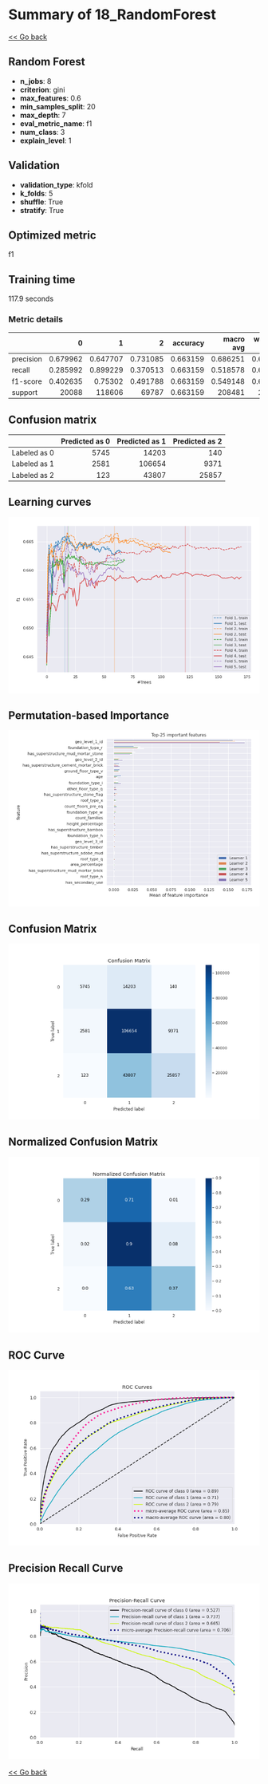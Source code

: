 # Summary of 18_RandomForest

[<< Go back](../README.md)


## Random Forest
- **n_jobs**: 8
- **criterion**: gini
- **max_features**: 0.6
- **min_samples_split**: 20
- **max_depth**: 7
- **eval_metric_name**: f1
- **num_class**: 3
- **explain_level**: 1

## Validation
 - **validation_type**: kfold
 - **k_folds**: 5
 - **shuffle**: True
 - **stratify**: True

## Optimized metric
f1

## Training time

117.9 seconds

### Metric details
|           |            0 |             1 |            2 |   accuracy |     macro avg |   weighted avg |   logloss |
|:----------|-------------:|--------------:|-------------:|-----------:|--------------:|---------------:|----------:|
| precision |     0.679962 |      0.647707 |     0.731085 |   0.663159 |      0.686251 |       0.678725 |   0.71043 |
| recall    |     0.285992 |      0.899229 |     0.370513 |   0.663159 |      0.518578 |       0.663159 |   0.71043 |
| f1-score  |     0.402635 |      0.75302  |     0.491788 |   0.663159 |      0.549148 |       0.631814 |   0.71043 |
| support   | 20088        | 118606        | 69787        |   0.663159 | 208481        |  208481        |   0.71043 |


## Confusion matrix
|              |   Predicted as 0 |   Predicted as 1 |   Predicted as 2 |
|:-------------|-----------------:|-----------------:|-----------------:|
| Labeled as 0 |             5745 |            14203 |              140 |
| Labeled as 1 |             2581 |           106654 |             9371 |
| Labeled as 2 |              123 |            43807 |            25857 |

## Learning curves
![Learning curves](learning_curves.png)

## Permutation-based Importance
![Permutation-based Importance](permutation_importance.png)
## Confusion Matrix

![Confusion Matrix](confusion_matrix.png)


## Normalized Confusion Matrix

![Normalized Confusion Matrix](confusion_matrix_normalized.png)


## ROC Curve

![ROC Curve](roc_curve.png)


## Precision Recall Curve

![Precision Recall Curve](precision_recall_curve.png)



[<< Go back](../README.md)
